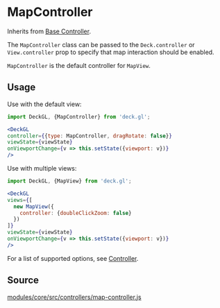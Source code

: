 # MapController

Inherits from [Base Controller](/docs/api-reference/core/controller.md).

The `MapController` class can be passed to the `Deck.controller` or `View.controller` prop to specify that map interaction should be enabled.

`MapController` is the default controller for `MapView`.

## Usage

Use with the default view:

```jsx
import DeckGL, {MapController} from 'deck.gl';

<DeckGL
controller={{type: MapController, dragRotate: false}}
viewState={viewState}
onViewportChange={v => this.setState({viewport: v})}
/>
```

Use with multiple views:

```jsx
import DeckGL, {MapView} from 'deck.gl';

<DeckGL
views={[
  new MapView({
    controller: {doubleClickZoom: false}
  })
]}
viewState={viewState}
onViewportChange={v => this.setState({viewport: v})}
/>
```

For a list of supported options, see [Controller](/docs/api-reference/core/controller.md).

## Source

[modules/core/src/controllers/map-controller.js](https://github.com/visgl/deck.gl/blob/master/modules/core/src/controllers/map-controller.js)

